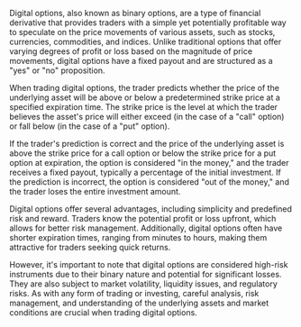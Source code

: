 Digital options, also known as binary options, are a type of financial derivative that provides traders with a simple yet potentially profitable way to speculate on the price movements of various assets, such as stocks, currencies, commodities, and indices. Unlike traditional options that offer varying degrees of profit or loss based on the magnitude of price movements, digital options have a fixed payout and are structured as a "yes" or "no" proposition.


When trading digital options, the trader predicts whether the price of the underlying asset will be above or below a predetermined strike price at a specified expiration time. The strike price is the level at which the trader believes the asset's price will either exceed (in the case of a "call" option) or fall below (in the case of a "put" option).


If the trader's prediction is correct and the price of the underlying asset is above the strike price for a call option or below the strike price for a put option at expiration, the option is considered "in the money," and the trader receives a fixed payout, typically a percentage of the initial investment. If the prediction is incorrect, the option is considered "out of the money," and the trader loses the entire investment amount.


Digital options offer several advantages, including simplicity and predefined risk and reward. Traders know the potential profit or loss upfront, which allows for better risk management. Additionally, digital options often have shorter expiration times, ranging from minutes to hours, making them attractive for traders seeking quick returns.


However, it's important to note that digital options are considered high-risk instruments due to their binary nature and potential for significant losses. They are also subject to market volatility, liquidity issues, and regulatory risks. As with any form of trading or investing, careful analysis, risk management, and understanding of the underlying assets and market conditions are crucial when trading digital options.

